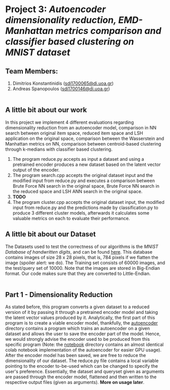 # Project 3: *Autoencoder dimensionality reduction, EMD-Manhattan metrics comparison and classifier based clustering on MNIST dataset*

## Team Members:
1. Dimitrios Konstantinidis (sdi1700065@di.uoa.gr)
2. Andreas Spanopoulos (sdi1700146@di.uoa.gr)
<br> </br>

## A little bit about our work
In this project we implement 4 different evaluations regarding dimensionality reduction from an autoencoder model, comparison in NN search between
original item space, reduced item space and LSH application on the original space, comparison between the Wasserstein and Manhattan metrics on NN, comparison
between centroid-based clustering through k-medians with classifier based clustering.

1. The program reduce.py accepts as input a dataset and using a pretrained encoder produces a new dataset based on the latent vector output of the encoder.
2. The program search.cpp accepts the original dataset input and the modified input from reduce.py and executes a comparison between Brute Force NN search in
the original space, Brute Force NN search in the reduced space and LSH ANN search in the original space.
3. **TODO**
4. The program cluster.cpp accepts the original dataset input, the modified input from reduce.py and the predictions made by classification.py to produce 3
different cluster models, afterwards it calculates some valuable metrics on each to evaluate their performance.

## A little bit about our Dataset
The Datasets used to test the correctness of our algorithms is the *MNIST Database of handwritten digits*, and can be found [here](http://yann.lecun.com/exdb/mnist/). This database contains images of size 28 x 28 pixels, that is, 784 pixels if we flatten the image (spoiler alert: we do). The Training set consists of 60000 images, and the test/query set of 10000. Note that the images are stored in Big-Endian format. Our code makes sure that they are converted to Little-Endian.
<br> </br>

## Part 1 - Dimensionality Reduction
As stated before, this program converts a given dataset to a reduced version of it by passing it through a pretrained encoder model and taking the latent vector values produced by it. Analytically, the first part of this program is to create a viable encoder model, thankfully, the [autoencoder](Autoencoder_Classifier/src/autencoder) directory contains a program which trains an autoencoder on a given dataset and allows the user to save the encoder part of the model. Hence, we would strongly advise the encoder used to be produced from this specific program (Note: the [notebook](Autoencoder_Classifier/notebook) directory contains an almost identical colab notebook implementation of the autoencoder for easier GPU usage). After the encoder model has been saved, we are free to reduce the dimensionality of our dataset. The reduce.py file contains a local variable pointing to the encoder to-be-used which can be changed to specify the user's preference. Essentially, the dataset and queryset given as arguments are passed through the encoder model, flattened and then written to the respective output files (given as arguments). **More on usage later**.
